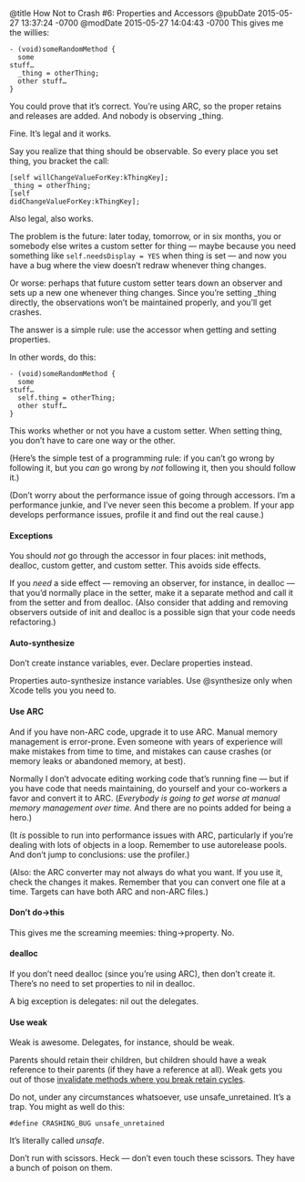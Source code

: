 @title How Not to Crash #6: Properties and Accessors
@pubDate 2015-05-27 13:37:24 -0700
@modDate 2015-05-27 14:04:43 -0700
This gives me the willies:

<code>- (void)someRandomMethod {</code><br />
<code>&nbsp;&nbsp;some stuff…</code><br />
<code>&nbsp;&nbsp;\_thing = otherThing;</code><br />
<code>&nbsp;&nbsp;other stuff…</code><br />
<code>}</code>

You could prove that it’s correct. You’re using ARC, so the proper retains and releases are added. And nobody is observing _thing.

Fine. It’s legal and it works.

Say you realize that thing should be observable. So every place you set thing, you bracket the call:

<code>[self willChangeValueForKey:kThingKey];</code><br />
<code>\_thing = otherThing;</code><br />
<code>[self didChangeValueForKey:kThingKey];</code>

Also legal, also works.

The problem is the future: later today, tomorrow, or in six months, you or somebody else writes a custom setter for thing — maybe because you need something like <code>self.needsDisplay = YES</code> when thing is set — and now you have a bug where the view doesn’t redraw whenever thing changes.

Or worse: perhaps that future custom setter tears down an observer and sets up a new one whenever thing changes. Since you’re setting _thing directly, the observations won’t be maintained properly, and you’ll get crashes.

The answer is a simple rule: use the accessor when getting and setting properties.

In other words, do this:

<code>- (void)someRandomMethod {</code><br />
<code>&nbsp;&nbsp;some stuff…</code><br />
<code>&nbsp;&nbsp;self.thing = otherThing;</code><br />
<code>&nbsp;&nbsp;other stuff…</code><br />
<code>}</code>

This works whether or not you have a custom setter. When setting thing, you don’t have to care one way or the other.

(Here’s the simple test of a programming rule: if you can’t go wrong by following it, but you *can* go wrong by *not* following it, then you should follow it.)

(Don’t worry about the performance issue of going through accessors. I’m a performance junkie, and I’ve never seen this become a problem. If your app develops performance issues, profile it and find out the real cause.)

#### Exceptions

You should *not* go through the accessor in four places: init methods, dealloc, custom getter, and custom setter. This avoids side effects.

If you *need* a side effect — removing an observer, for instance, in dealloc — that you’d normally place in the setter, make it a separate method and call it from the setter and from dealloc. (Also consider that adding and removing observers outside of init and dealloc is a possible sign that your code needs refactoring.)

#### Auto-synthesize

Don’t create instance variables, ever. Declare properties instead.

Properties auto-synthesize instance variables. Use @synthesize only when Xcode tells you you need to.

#### Use ARC

And if you have non-ARC code, upgrade it to use ARC. Manual memory management is error-prone. Even someone with years of experience will make mistakes from time to time, and mistakes can cause crashes (or memory leaks or abandoned memory, at best).

Normally I don’t advocate editing working code that’s running fine — but if you have code that needs maintaining, do yourself and your co-workers a favor and convert it to ARC. (*Everybody is going to get worse at manual memory management over time.* And there are no points added for being a hero.)

(It *is* possible to run into performance issues with ARC, particularly if you’re dealing with lots of objects in a loop. Remember to use autorelease pools. And don’t jump to conclusions: use the profiler.)

(Also: the ARC converter may not always do what you want. If you use it, check the changes it makes. Remember that you can convert one file at a time. Targets can have both ARC and non-ARC files.)

#### Don’t do->this

This gives me the screaming meemies: thing->property. No.

#### dealloc

If you don’t need dealloc (since you’re using ARC), then don’t create it. There’s no need to set properties to nil in dealloc.

A big exception is delegates: nil out the delegates.

#### Use weak

Weak is awesome. Delegates, for instance, should be weak.

Parents should retain their children, but children should have a weak reference to their parents (if they have a reference at all). Weak gets you out of those [invalidate methods where you break retain cycles](http://inessential.com/2015/05/14/how_not_to_crash_1_kvo_and_manual_bind).

Do not, under any circumstances whatsoever, use unsafe_unretained. It’s a trap. You might as well do this:

<code>#define CRASHING\_BUG unsafe\_unretained</code>

It’s literally called *unsafe*.

Don’t run with scissors. Heck — don’t even touch these scissors. They have a bunch of poison on them.
